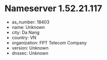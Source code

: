 # Nameserver 1.52.21.117

* as_number: 18403
* name: Unknown
* city: Da Nang
* country: VN
* organization: FPT Telecom Company
* version: Unknown
* dnssec: Unknown
